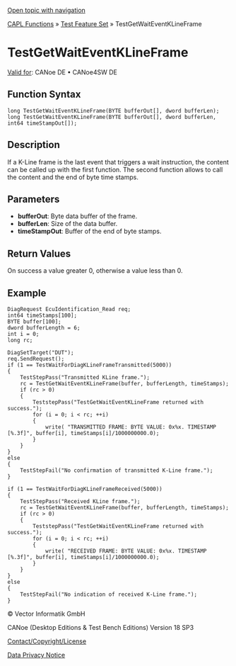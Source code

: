 [Open topic with navigation](../../../../../CANoeDEFamily.htm#Topics/CAPLFunctions/Test/Functions/CAPLfunctionTestGetWaitEventKLineFrame.md)

[CAPL Functions](../../CAPLfunctions.md) » [Test Feature Set](../CAPLfunctionsTFSOverview.md) » TestGetWaitEventKLineFrame

# TestGetWaitEventKLineFrame

[Valid for](../../../Shared/FeatureAvailability.md): CANoe DE • CANoe4SW DE

## Function Syntax

```plaintext
long TestGetWaitEventKLineFrame(BYTE bufferOut[], dword bufferLen);
long TestGetWaitEventKLineFrame(BYTE bufferOut[], dword bufferLen, int64 timeStampOut[]);
```

## Description

If a K-Line frame is the last event that triggers a wait instruction, the content can be called up with the first function. The second function allows to call the content and the end of byte time stamps.

## Parameters

- **bufferOut**: Byte data buffer of the frame.
- **bufferLen**: Size of the data buffer.
- **timeStampOut**: Buffer of the end of byte stamps.

## Return Values

On success a value greater 0, otherwise a value less than 0.

## Example

```plaintext
DiagRequest EcuIdentification_Read req;
int64 timeStamps[100];
BYTE buffer[100];
dword bufferLength = 6;
int i = 0;
long rc;

DiagSetTarget("DUT");
req.SendRequest();
if (1 == TestWaitForDiagKLineFrameTransmitted(5000))
{
    TestStepPass("Transmitted KLine frame.");
    rc = TestGetWaitEventKLineFrame(buffer, bufferLength, timeStamps);
    if (rc > 0)
    {
        TeststepPass("TestGetWaitEventKLineFrame returned with success.");
        for (i = 0; i < rc; ++i)
        {
            write( "TRANSMITTED FRAME: BYTE VALUE: 0x%x. TIMESTAMP [%.3f]", buffer[i], timeStamps[i]/1000000000.0);
        }
    }
}
else
{
    TestStepFail("No confirmation of transmitted K-Line frame.");
}

if (1 == TestWaitForDiagKLineFrameReceived(5000))
{
    TestStepPass("Received KLine frame.");
    rc = TestGetWaitEventKLineFrame(buffer, bufferLength, timeStamps);
    if (rc > 0)
    {
        TeststepPass("TestGetWaitEventKLineFrame returned with success.");
        for (i = 0; i < rc; ++i)
        {
            write( "RECEIVED FRAME: BYTE VALUE: 0x%x. TIMESTAMP [%.3f]", buffer[i], timeStamps[i]/1000000000.0);
        }
    }
}
else
{
    TestStepFail("No indication of received K-Line frame.");
}
```

© Vector Informatik GmbH

CANoe (Desktop Editions & Test Bench Editions) Version 18 SP3

[Contact/Copyright/License](../../../Shared/ContactCopyrightLicense.md)

[Data Privacy Notice](https://www.vector.com/int/en/company/get-info/privacy-policy/)